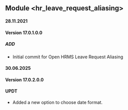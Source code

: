 ## Module <hr_leave_request_aliasing>

#### 28.11.2021
#### Version 17.0.1.0.0
##### ADD

- Initial commit for Open HRMS Leave Request Aliasing

#### 30.06.2025
#### Version 17.0.2.0.0
#### UPDT

- Added a new option to choose date format.
